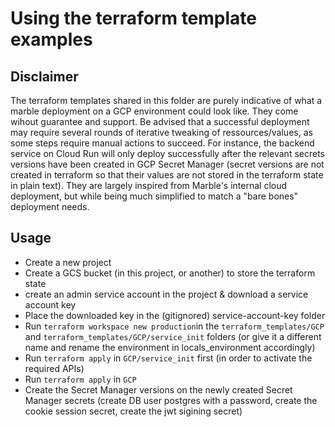 # Using the terraform template examples

## Disclaimer

The terraform templates shared in this folder are purely indicative of what a marble deployment on a GCP environment could look like.
They come wihout guarantee and support. Be advised that a successful deployment may require several rounds of iterative tweaking of ressources/values, as some steps require manual actions to succeed. For instance, the backend service on Cloud Run will only deploy successfully after the relevant secrets versions have been created in GCP Secret Manager (secret versions are not created in terraform so that their values are not stored in the terraform state in plain text).
They are largely inspired from Marble's internal cloud deployment, but while being much simplified to match a "bare bones" deployment needs.

## Usage

- Create a new project
- Create a GCS bucket (in this project, or another) to store the terraform state
- create an admin service account in the project & download a service account key
- Place the downloaded key in the (gitignored) service-account-key folder
- Run `terraform workspace new production`in the `terraform_templates/GCP` and `terraform_templates/GCP/service_init` folders (or give it a different name and rename the environment in locals_environment accordingly)
- Run `terraform apply` in `GCP/service_init` first (in order to activate the required APIs)
- Run `terraform apply` in `GCP`
- Create the Secret Manager versions on the newly created Secret Manager secrets (create DB user postgres with a password, create the cookie session secret, create the jwt sigining secret)
